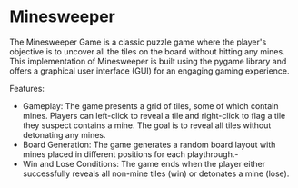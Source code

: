 # Minesweeper
The Minesweeper Game is a classic puzzle game where the player's objective is to uncover all the tiles on the board without hitting any mines. This implementation of Minesweeper is built using the pygame library and offers a graphical user interface (GUI) for an engaging gaming experience.

Features:
- Gameplay: The game presents a grid of tiles, some of which contain mines. Players can left-click to reveal a tile and right-click to flag a tile they suspect contains a mine. The goal is to reveal all tiles without detonating any mines.
- Board Generation: The game generates a random board layout with mines placed in different positions for each playthrough.-
- Win and Lose Conditions: The game ends when the player either successfully reveals all non-mine tiles (win) or detonates a mine (lose).
